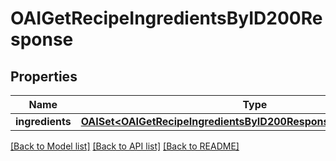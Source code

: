 # OAIGetRecipeIngredientsByID200Response

## Properties
Name | Type | Description | Notes
------------ | ------------- | ------------- | -------------
**ingredients** | [**OAISet&lt;OAIGetRecipeIngredientsByID200ResponseIngredientsInner&gt;***](OAIGetRecipeIngredientsByID200ResponseIngredientsInner.md) |  | 

[[Back to Model list]](../README.md#documentation-for-models) [[Back to API list]](../README.md#documentation-for-api-endpoints) [[Back to README]](../README.md)


